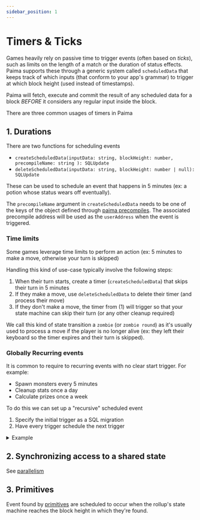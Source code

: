 ```yaml
---
sidebar_position: 1
---
```


# Timers & Ticks

Games heavily rely on passive time to trigger events (often based on *ticks*), such as limits on the length of a match or the duration of status effects. Paima supports these through a generic system called `scheduledData` that keeps track of which inputs (that conform to your app's grammar) to trigger at which block height (used instead of timestamps).

Paima will fetch, execute and commit the result of any scheduled data for a block *BEFORE* it considers any regular input inside the block.

There are three common usages of timers in Paima

## 1. Durations

There are two functions for scheduling events
- `createScheduledData(inputData: string, blockHeight: number, precompileName: string ): SQLUpdate`
- `deleteScheduledData(inputData: string, blockHeight: number | null): SQLUpdate`

These can be used to schedule an event that happens in 5 minutes (ex: a potion whose status wears off eventually).

The `precompileName` argument in `createScheduledData` needs to be one of the keys of the object defined through [paima precompiles](../50-smart-contracts/300-precompiles/100-introduction.md). The associated precompile address will be used as the `userAddress` when the event is triggered.

### Time limits

Some games leverage time limits to perform an action (ex: 5 minutes to make a move, otherwise your turn is skipped)

Handling this kind of use-case typically involve the following steps:
1. When their turn starts, create a timer (`createScheduledData`) that skips their turn in 5 minutes
2. If they make a move, use `deleteScheduledData` to delete their timer (and process their move)
3. If they don't make a move, the timer from (1) will trigger so that your state machine can skip their turn (or any other cleanup required)

We call this kind of state transition a `zombie` (or `zombie round`) as it's usually used to process a move if the player is no longer alive (ex: they left their keyboard so the timer expires and their turn is skipped).

### Globally Recurring events

It is common to require to recurring events with no clear start trigger. For example: 
  * Spawn monsters every 5 minutes
  * Cleanup stats once a day
  * Calculate prizes once a week

To do this we can set up a "recursive" scheduled event
1. Specify the initial trigger as a SQL migration
2. Have every trigger schedule the next trigger

<details>
    <summary>Example</summary>
  
1. Add a Migration at 1.SQL 

Create `db/migrations/1.sql` and add an input to execute the first schedule. 

```SQL wordWrap=true
INSERT INTO scheduled_data (block_height, input_data )
VALUES (
  -- get the latest block + 1
  coalesce((
    SELECT block_height
    FROM block_heights
    ORDER BY block_height DESC
    LIMIT 1
  ), 0) + 1,
  'hour|0'
);
```

NOTE: You can replace the value for the `block_height` if you need to run this at a specific time  
This is possible with blockchains with known block generation time or with [Emulated Blocks mode](./3-funnel-types/400-stable-tick-rate-funnel.mdx).


2. Add a Paima Concise Command
Modify `state-transition/src/stf/v1/parser.ts` (or where you have the Paima Concise Grammar).

Add a command to the list a new command:
```ts
const myGrammar = `
// highlight-next-line
 scheduleHourly          = hour|tick
`;

const parserCommands = {
  // highlight-next-line
    scheduleHourly: {
       tick: PaimaParser.NumberParser(0),
    },
}
```

Add your interface: (Generally located at `state-transition/src/stf/v1/types.ts`) 
```ts
export type ParsedSubmittedInput =
  | ScheduleHourlyInput

export interface ScheduleHourlyInput {
  input: 'scheduleHourly';
  tick: number;
}
```

3. Add an STF Function to process and create the next event

Capture the input in the STF and process it (Generally in `state-transition/src/stf/v1/index.ts`)

```ts
export default async function (
  inputData: STFSubmittedData,
  blockHeight: number,
  randomnessGenerator: Prando,
  dbConn: Pool
): Promise<SQLUpdate[]> {

  const input = parse(inputData.inputData);

  // highlight-start
  if (input.input === 'scheduleHourly') {
    // Check if sent by the scheduler. Users might post the same input payload.
    if (inputData.realAddress === SCHEDULED_DATA_ADDRESS) {
  // highlight-end
        const commands: SQLUpdate[] = [];
        console.log('This message appears each hour!');
        console.log('This is tick number', input.tick);
        /* Add your custom logic */
        
        // Calculate the number of blocks in 1 hour. 
        const hourSeconds = 60 * 60;
        const hourBlocks = hourSeconds / ENV.BLOCK_TIME;
        
        // highlight-start
        commands.push(createScheduledData(
                `hour|${input.tick + 1}`,
                 blockHeight + hourBlocks
        ));
        // highlight-end
        
        return commands;
    }
  }
  ...
}
```

You will see in the console:
```
This message appears each hour!
This is tick number 0
This message appears each hour!
This is tick number 1
This message appears each hour!
This is tick number 2
...
```

IMPORTANT: It is very important that the scheduler does NOT return an SQL statement that might be rejected (e.g., duplicated primary key) if there is any invalid SQL command the entire list of commands is discarded, and the recursive schedule will not be inserted.
</details>


## 2. Synchronizing access to a shared state

See [parallelism](../200-read-write-L2-state/200-parallelism.md)

## 3. Primitives

Event found by [primitives](./primitive-catalogue/introduction#accessing-the-collected-data) are scheduled to occur when the rollup's state machine reaches the block height in which they're found.
